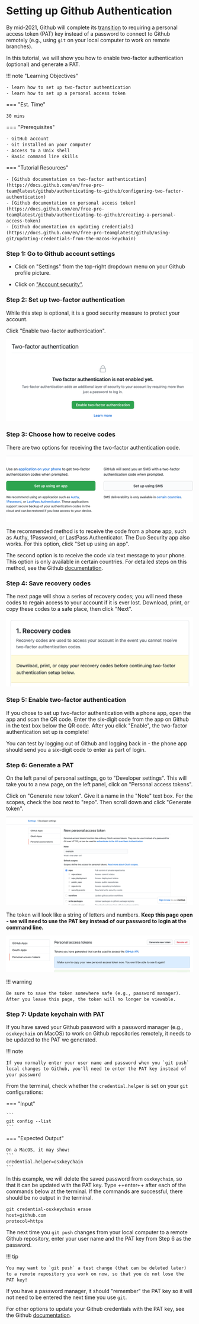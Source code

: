 # Setting up Github Authentication


By mid-2021, Github will complete its [transition](https://github.blog/2020-12-15-token-authentication-requirements-for-git-operations/) to requiring a personal access token (PAT) key instead of a password to connect to Github remotely (e.g., using `git` on your local computer to work on remote branches).

In this tutorial, we will show you how to enable two-factor authentication (optional) and generate a PAT.

!!! note "Learning Objectives"

    - learn how to set up two-factor authentication
    - learn how to set up a personal access token

=== "Est. Time"

    30 mins

=== "Prerequisites"

    - GitHub account
    - Git installed on your computer
    - Access to a Unix shell
    - Basic command line skills

=== "Tutorial Resources"

    - [Github documentation on two-factor authentication](https://docs.github.com/en/free-pro-team@latest/github/authenticating-to-github/configuring-two-factor-authentication)
    - [Github documentation on personal access token](https://docs.github.com/en/free-pro-team@latest/github/authenticating-to-github/creating-a-personal-access-token)
    - [Github documentation on updating credentials](https://docs.github.com/en/free-pro-team@latest/github/using-git/updating-credentials-from-the-macos-keychain)

### Step 1: Go to Github account settings

- Click on "Settings" from the top-right dropdown menu on your Github profile picture.

- Click on ["Account security"](https://github.com/settings/security).

### Step 2: Set up two-factor authentication

While this step is optional, it is a good security measure to protect your account.

Click "Enable two-factor authentication".

![](./images-github-auth/1-two-factor-auth.png "enable two factor auth button")

### Step 3: Choose how to receive codes

There are two options for receiving the two-factor authentication code.

![](./images-github-auth/2-two-factor-auth-phone-set-up.png "set up phone")

The recommended method is to receive the code from a phone app, such as Authy, 1Password, or LastPass Authenticator. The Duo Security app also works. For this option, click "Set up using an app".

The second option is to receive the code via text message to your phone. This option is only available in certain countries. For detailed steps on this method, see the Github [documentation](https://docs.github.com/en/free-pro-team@latest/github/authenticating-to-github/configuring-two-factor-authentication#configuring-two-factor-authentication-using-text-messages).

### Step 4: Save recovery codes

The next page will show a series of recovery codes; you will need these codes to regain access to your account if it is ever lost. Download, print, or copy these codes to a safe place, then click "Next".

![](./images-github-auth/3-save-recovery-codes.png "save recovery codes")

### Step 5: Enable two-factor authentication

If you chose to set up two-factor authentication with a phone app, open the app and scan the QR code. Enter the six-digit code from the app on Github in the text box below the QR code. After you click "Enable", the two-factor authentication set up is complete!

You can test by logging out of Github and logging back in - the phone app should send you a six-digit code to enter as part of login.

### Step 6: Generate a PAT

On the left panel of personal settings, go to "Developer settings". This will take you to a new page, on the left panel, click on "Personal access tokens".

Click on "Generate new token". Give it a name in the "Note" text box. For the scopes, check the box next to "repo". Then scroll down and click "Generate token".

![](./images-github-auth/4-generate-pat.png "Generate new token")

The token will look like a string of letters and numbers. **Keep this page open - we will need to use the PAT key instead of our password to login at the command line.**

![](./images-github-auth/5-personal-access-token.png "new token")

!!! warning

    Be sure to save the token somewhere safe (e.g., password manager). After you leave this page, the token will no longer be viewable.

### Step 7: Update keychain with PAT

If you have saved your Github password with a password manager (e.g., `osxkeychain` on MacOS) to work on Github repositories remotely, it needs to be updated to the PAT we generated.

!!! note

    If you normally enter your user name and password when you `git push` local changes to Github, you'll need to enter the PAT key instead of your password

From the terminal, check whether the `credential.helper` is set on your `git` configurations:

=== "Input"

    ```
    git config --list
    ```

=== "Expected Output"

    On a MacOS, it may show:
    ```
    credential.helper=osxkeychain
    ```

In this example, we will delete the saved password from `osxkeychain`, so that it can be updated with the PAT key. Type ++enter++ after each of the commands below at the terminal. If the commands are successful, there should be no output in the terminal.

```
git credential-osxkeychain erase
host=github.com
protocol=https
```

The next time you `git push` changes from your local computer to a remote Github repository, enter your user name and the PAT key from Step 6 as the password.

!!! tip

    You may want to `git push` a test change (that can be deleted later) to a remote repository you work on now, so that you do not lose the PAT key!

If you have a password manager, it should "remember" the PAT key so it will not need to be entered the next time you use `git`.

For other options to update your Github credentials with the PAT key, see the Github [documentation](https://docs.github.com/en/free-pro-team@latest/github/using-git/updating-credentials-from-the-macos-keychain).
